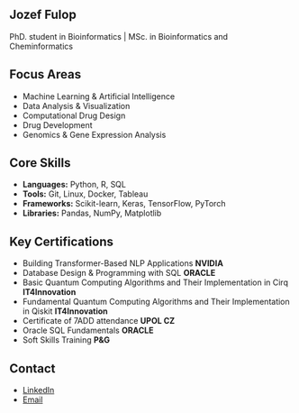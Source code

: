 ## Jozef Fulop

PhD. student in Bioinformatics | MSc. in Bioinformatics and Cheminformatics
## Focus Areas

- Machine Learning & Artificial Intelligence
- Data Analysis & Visualization
- Computational Drug Design
- Drug Development
- Genomics & Gene Expression Analysis

## Core Skills

* **Languages:** Python, R, SQL  
* **Tools:** Git, Linux, Docker, Tableau
* **Frameworks:** Scikit-learn, Keras, TensorFlow, PyTorch  
* **Libraries:** Pandas, NumPy, Matplotlib  

## Key Certifications

- Building Transformer-Based NLP Applications **NVIDIA**
- Database Design & Programming with SQL **ORACLE**
- Basic Quantum Computing Algorithms and Their Implementation in Cirq **IT4Innovation**
- Fundamental Quantum Computing Algorithms and Their Implementation in Qiskit **IT4Innovation**
- Certificate of 7ADD attendance **UPOL CZ**
- Oracle SQL Fundamentals **ORACLE**
- Soft Skills Training **P&G**

## Contact

- [LinkedIn](https://www.linkedin.com/in/fulopj/)
- [Email](mailto:fulop.jozef1@gmail.com)
